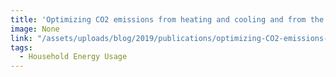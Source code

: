 ```yaml
---
title: 'Optimizing CO2 emissions from heating and cooling and from the materials used in residential buildings, depending on their geometric characteristics'
image: None
link: "/assets/uploads/blog/2019/publications/optimizing-CO2-emissions-from-heating-and-cooling.pdf"
tags:
  - Household Energy Usage
---
```

